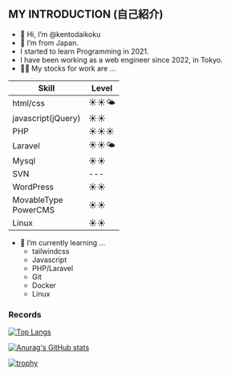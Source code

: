 ## MY INTRODUCTION (自己紹介)

- 👋 Hi, I’m @kentodaikoku
- 👀 I’m from Japan.
- I started to learn Programming in 2021.
- I have been working as a web engineer since 2022, in Tokyo.
- 🧑‍💻 My stocks for work are ...

|  Skill      |  Level    |
| -------     | -------   |
| html/css    | ☀️☀️🌤️    | 
| javascript(jQuery) | ☀️☀️ |
| PHP         | ☀️☀️☀️    |
| Laravel     | ☀️☀️🌤️    |
| Mysql       | ☀️☀️      |
| SVN         | ---       |
| WordPress   | ☀️☀️      |
| MovableType<br>PowerCMS | ☀️☀️ |
| Linux       | ☀️☀️      |

- 🌱 I’m currently learning ...
  - tailwindcss
  - Javascript
  - PHP/Laravel
  - Git
  - Docker
  - Linux


### Records

<!-- [![Top Langs](https://github-readme-stats.vercel.app/api/top-langs/?username=kentodaikoku&theme=onedark)](https://github.com/anuraghazra/github-readme-stats) -->

[![Top Langs](https://github-readme-stats.vercel.app/api/top-langs/?username=kentodaikoku&layout=compact&theme=onedark)](https://github.com/anuraghazra/github-readme-stats)

[![Anurag's GitHub stats](https://github-readme-stats.vercel.app/api?username=kentodaikoku&theme=onedark&show_icons=true)](https://github.com/anuraghazra/github-readme-stats)

[![trophy](https://github-profile-trophy.vercel.app/?username=kentodaikoku&theme=onedark)](https://github.com/ryo-ma/github-profile-trophy)
